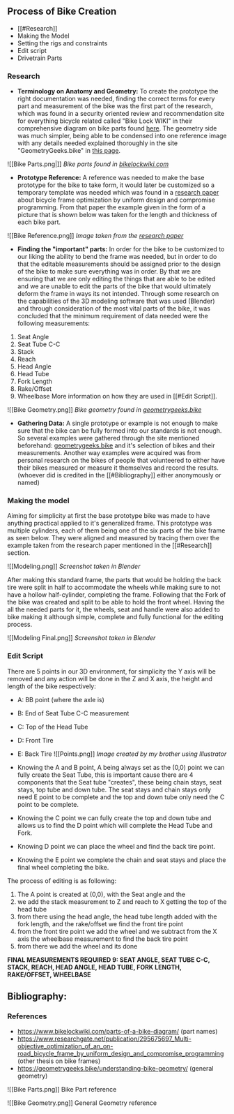## Process of Bike Creation
- [[#Research]]
- Making the Model
- Setting the rigs and constraints
- Edit script
- Drivetrain Parts

### Research
- **Terminology on Anatomy and Geometry:** To create the prototype the right  documentation was needed, finding the correct terms for every part and measurement of the bike was the first part of the research, which was found in a security oriented review and recommendation site for everything bicycle related called "Bike Lock WIKI" in their comprehensive diagram on bike parts found [here](https://www.bikelockwiki.com/parts-of-a-bike-diagram/). The geometry side was much simpler, being able to be condensed into one reference image with any details needed explained thoroughly in the site "GeometryGeeks.bike" in [this page](https://geometrygeeks.bike/understanding-bike-geometry/).

![[Bike Parts.png|]]
*Bike parts found in [bikelockwiki.com](https://www.bikelockwiki.com)* 

- **Prototype Reference:** A reference was needed to make the base prototype for the bike to take form, it would later be customized so a temporary template was needed which was found in a [research paper](https://www.researchgate.net/publication/295675697_Multi-objective_optimization_of_an_on-road_bicycle_frame_by_uniform_design_and_compromise_programming) about bicycle frame optimization by uniform design and compromise programming. From that paper the example given in the form of a picture that is shown below was taken for the length and thickness of each bike part.

![[Bike Reference.png]]
*Image taken from the [research paper](https://www.researchgate.net/figure/Basic-dimensions-of-on-road-bicycle-frame-model_fig2_295675697)* 

- **Finding the "important" parts:** In order for the bike to be customized to our liking the ability to bend the frame was needed, but in order to do that the editable measurements should be assigned prior to the design of the bike to make sure everything was in order. By that we are ensuring that we are only editing the things that are able to be edited and we are unable to edit the parts of the bike that would ultimately deform the frame in ways its not intended. Through some research on the capabilities of the 3D modeling software that was used (Blender) and through consideration of the most vital parts of the bike, it was concluded that the minimum requirement of data needed were the following measurements:
 1. Seat Angle
 2. Seat Tube C-C
 3. Stack
 4. Reach
 5. Head Angle
 6. Head Tube
 7. Fork Length
 8. Rake/Offset
 9. Wheelbase
	More information on how they are used in [[#Edit Script]].

![[Bike Geometry.png]]
*Bike geometry found in [geometrygeeks.bike](https://geometrygeeks.bike)* 

- **Gathering Data:** A single prototype or example is not enough to make sure that the bike can be fully formed into our standards is not enough. So several examples were gathered through the site mentioned beforehand: [geometrygeeks.bike](https://geometrygeeks.bike/) and it's selection of bikes and their measurements. Another way examples were acquired was from personal research on the bikes of people that volunteered to either have their bikes measured or measure it themselves and record the results. (whoever did is credited in the [[#Bibliography]] either anonymously or named)
### Making the model
Aiming for simplicity at first the base prototype bike was made to have anything practical applied to it's generalized frame. This prototype was multiple cylinders, each of them being one of the six parts of the bike frame as seen below. They were aligned and measured by tracing them over the example taken from the research paper mentioned in the [[#Research]] section.

![[Modeling.png]]
*Screenshot taken in Blender*

After making this standard frame, the parts that would be holding the back tire were split in half to accommodate the wheels while making sure to not have a hollow half-cylinder, completing the frame. Following that the Fork of the bike was created and split to be able to hold the front wheel. Having the all the needed parts for it, the wheels, seat and handle were also added to bike making it although simple, complete and fully functional for the editing process.

![[Modeling Final.png]]
*Screenshot taken in Blender*

### Edit Script
There are 5 points in our 3D environment, for simplicity the Y axis will be removed and any action will be done in the Z and X axis, the height and length of the bike respectively:
- A: BB point (where the axle is) 
- B: End of Seat Tube C-C measurement
- C: Top of the Head Tube
- D: Front Tire
- E: Back Tire
![[Points.png]]
*Image created by my brother using Illustrator*

- Knowing the A and B point, A being always set as the (0,0) point we can fully create the Seat Tube, this is important cause there are 4 components that the Seat tube "creates", these being chain stays, seat stays, top tube and down tube. The seat stays and chain stays only need E point to be complete and the top and down tube only need the C point to be complete.
- Knowing the C point we can fully create the top and down tube and allows us to find the D point which will complete the Head Tube and Fork.
- Knowing D point we can place the wheel and find the back tire point.
- Knowing the E point we complete the chain and seat stays and place the final wheel completing the bike.



The process of editing is as following:
1. The A point is created at (0,0), with the Seat angle and the
2. we add the stack measurement to Z and reach to X getting the top of the head tube
3. from there using the head angle, the head tube length added with the fork length, and the rake/offset we find the front tire point
4. from the front tire point we add the wheel and we subtract from the X axis the wheelbase measurement to find the back tire point
5. from there we add the wheel and its done

**FINAL MEASUREMENTS REQUIRED 9: SEAT ANGLE, SEAT TUBE C-C, STACK, REACH, HEAD ANGLE, HEAD TUBE, FORK LENGTH, RAKE/OFFSET, WHEELBASE**



## Bibliography:
### References
- https://www.bikelockwiki.com/parts-of-a-bike-diagram/ (part names)
- https://www.researchgate.net/publication/295675697_Multi-objective_optimization_of_an_on-road_bicycle_frame_by_uniform_design_and_compromise_programming (other thesis on bike frames)
- https://geometrygeeks.bike/understanding-bike-geometry/ (general geometry)



![[Bike Parts.png]]
Bike Part reference

![[Bike Geometry.png]]
General Geometry reference